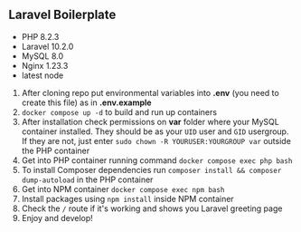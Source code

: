 ## Laravel Boilerplate
* PHP 8.2.3
* Laravel 10.2.0
* MySQL 8.0
* Nginx 1.23.3
* latest node

1) After cloning repo put environmental variables into **.env** (you need to create this file) as in **.env.example**
2) `docker compose up -d` to build and run up containers
3) After installation check permissions on **var** folder where your MySQL container installed. They should be as your `UID` user and `GID` usergroup.
If they are not, just enter `sudo chown -R YOURUSER:YOURGROUP var` outside the PHP container
4) Get into PHP container running command `docker compose exec php bash`
5) To install Composer dependencies run `composer install && composer dump-autoload` in the PHP container
6) Get into NPM container `docker compose exec npm bash`
7) Install packages using `npm install` inside NPM container
8) Check the `/` route if it's working and shows you Laravel greeting page
9) Enjoy and develop!